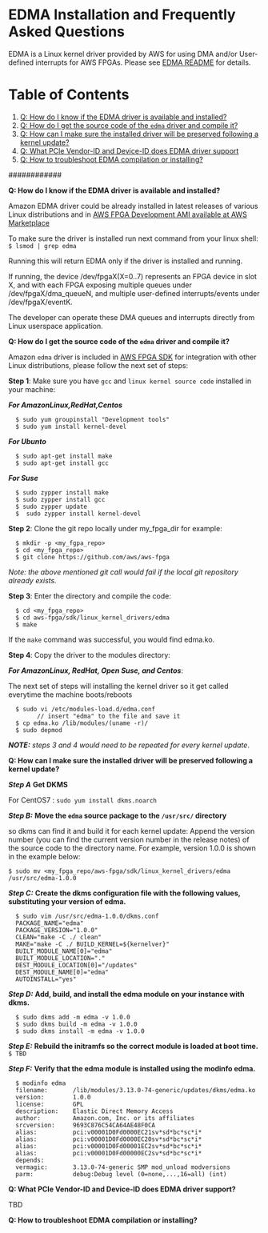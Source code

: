
# EDMA Installation and Frequently Asked Questions

EDMA is a Linux kernel driver provided by AWS for using DMA and/or User-defined interrupts for AWS FPGAs. Please see [EDMA README](./edma_README.md) for details.

# Table of Contents

1. [Q: How do I know if the EDMA driver is available and installed?](#howIKnow)
2. [Q: How do I get the source code of the `edma` driver and compile it?](#howToCompile)
3. [Q: How can I make sure the installed driver will be preserved following a kernel update?](#howToUpgradeKernel) 
4. [Q: What PCIe Vendor-ID and Device-ID does EDMA driver support](#howToDIDnVID)
5. [Q: How to troubleshoot EDMA compilation or installing?](#howToTroubleshoot)


############


**Q: How do I know if the EDMA driver is available and installed?** <a name="howIKnow"></a>

Amazon EDMA driver could be already installed in latest releases of various Linux distributions and in [AWS FPGA Development AMI available at AWS Marketplace](./TBD)

To make sure the driver is installed run next command from your linux shell:
  `$ lsmod | grep edma`
  
Running this will return EDMA only if the driver is installed and running.

If running, the device /dev/fpgaX(X=0..7) represents an FPGA device in slot X, and with each FPGA exposing multiple queues under /dev/fpgaX/dma_queueN, and multiple user-defined interrupts/events under /dev/fpgaX/eventK.

The developer can operate these DMA queues and interrupts directly from Linux userspace application.


**Q: How do I get the source code of the `edma` driver and compile it?** <a name="howToCompile"></a>

Amazon `edma` driver is included in [AWS FPGA SDK](https://github.com/aws/aws-fpga/master/blob/sdk/kernel_drivers/edma) for integration with other Linux distributions, please follow the next set of steps:

__**Step 1**__: Make sure you have `gcc` and `linux kernel source code` installed in your machine:

__*For AmazonLinux,RedHat,Centos*__

```
  $ sudo yum groupinstall "Development tools"
  $ sudo yum install kernel-devel
```  

__*For Ubunto*__  

```
  $ sudo apt-get install make
  $ sudo apt-get install gcc
```

__*For Suse*__  

```
  $ sudo zypper install make
  $ sudo zypper install gcc
  $ sudo zypper update
  $  sudo zypper install kernel-devel
```

__**Step 2**__: Clone the git repo locally under my_fpga_dir for example:  

```
  $ mkdir -p <my_fgpa_repo>
  $ cd <my_fpga_repo>
  $ git clone https://github.com/aws/aws-fpga
```

*Note: the above mentioned git call would fail if the local git repository already exists.*

__**Step 3**__: Enter the directory and compile the code:  

```
  $ cd <my_fpga_repo>
  $ cd aws-fpga/sdk/linux_kernel_drivers/edma
  $ make
```

If the `make` command was successful, you would find edma.ko.

__**Step 4**__: Copy the driver to the modules directory:  

__*For AmazonLinux, RedHat, Open Suse, and Centos*__:

The next set of steps will installing the kernel driver so it get called everytime the machine boots/reboots  

```
  $ sudo vi /etc/modules-load.d/edma.conf
        // insert "edma" to the file and save it
  $ cp edma.ko /lib/modules/(uname -r)/
  $ sudo depmod
```  

***NOTE:*** *steps 3 and 4 would need to be repeated for every kernel update*.  
  
  
**Q: How can I make sure the installed driver will be preserved following a kernel update?** <a name="howToUpdateKernel"></a>  

__*Step A*__ **Get DKMS**  

For  CentOS7 :  `sudo yum install dkms.noarch`  


__*Step B:*__	**Move the `edma` source package to the `/usr/src/` directory**  

so dkms can find it and build it for each kernel update: Append the version number (you can find the current version number in the release notes) of the source code to the directory name. For example, version 1.0.0 is shown in the example below:  

  `$ sudo mv <my_fpga_repo/aws-fpga/sdk/linux_kernel_drivers/edma /usr/src/edma-1.0.0`

__*Step C:*__	**Create the dkms configuration file with the following values, substituting your version of edma.**  

```
  $ sudo vim /usr/src/edma-1.0.0/dkms.conf
  PACKAGE_NAME="edma"
  PACKAGE_VERSION="1.0.0"
  CLEAN="make -C ./ clean"
  MAKE="make -C ./ BUILD_KERNEL=${kernelver}"
  BUILT_MODULE_NAME[0]="edma"
  BUILT_MODULE_LOCATION="."
  DEST_MODULE_LOCATION[0]="/updates"
  DEST_MODULE_NAME[0]="edma"
  AUTOINSTALL="yes"
  ```  
  
__*Step D:*__	 **Add, build, and install the edma module on your instance with dkms.**  

```
  $ sudo dkms add -m edma -v 1.0.0
  $ sudo dkms build -m edma -v 1.0.0
  $ sudo dkms install -m edma -v 1.0.0
```

__*Step E:*__	**Rebuild the initramfs so the correct module is loaded at boot time.**
  `$ TBD`
  
__*Step F:*__ **Verify that the edma module is installed using the modinfo edma.**
```
  $ modinfo edma
  filename:       /lib/modules/3.13.0-74-generic/updates/dkms/edma.ko
  version:        1.0.0
  license:        GPL
  description:    Elastic Direct Memory Access
  author:         Amazon.com, Inc. or its affiliates
  srcversion:     9693C876C54CA64AE48F0CA
  alias:          pci:v00001D0Fd0000EC21sv*sd*bc*sc*i*
  alias:          pci:v00001D0Fd0000EC20sv*sd*bc*sc*i*
  alias:          pci:v00001D0Fd00001EC2sv*sd*bc*sc*i*
  alias:          pci:v00001D0Fd00000EC2sv*sd*bc*sc*i*
  depends:
  vermagic:       3.13.0-74-generic SMP mod_unload modversions
  parm:           debug:Debug level (0=none,...,16=all) (int)
```

**Q: What PCIe Vendor-ID and Device-ID does EDMA driver support?** <a name="howToDIDnVID"></a>  

TBD


**Q: How to troubleshoot EDMA compilation or installing?** <a name="howToTroubleshoot"></a>



